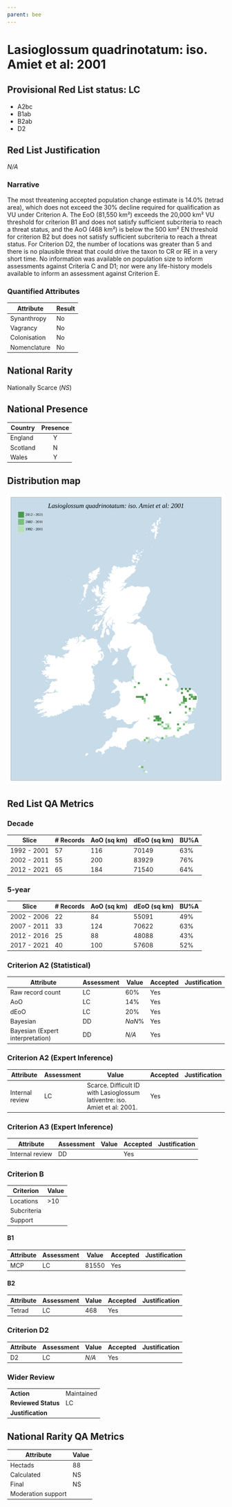 ```yaml
---
parent: bee
---
```


# Lasioglossum quadrinotatum: iso. Amiet et al: 2001

## Provisional Red List status: LC
- A2bc
- B1ab
- B2ab
- D2

## Red List Justification
*N/A*

### Narrative


The most threatening accepted population change estimate is 14.0% (tetrad area), which does not exceed the 30% decline required for qualification as VU under Criterion A. The EoO (81,550 km²) exceeds the 20,000 km² VU threshold for criterion B1 and does not satisfy sufficient subcriteria to reach a threat status, and the AoO (468 km²) is below the 500 km² EN threshold for criterion B2 but does not satisfy sufficient subcriteria to reach a threat status. For Criterion D2, the number of locations was greater than 5 and there is no plausible threat that could drive the taxon to CR or RE in a very short time. No information was available on population size to inform assessments against Criteria C and D1; nor were any life-history models available to inform an assessment against Criterion E.

### Quantified Attributes
|Attribute|Result|
|---|---|
|Synanthropy|No|
|Vagrancy|No|
|Colonisation|No|
|Nomenclature|No|


## National Rarity
Nationally Scarce (*NS*)

## National Presence
|Country|Presence
|---|:-:|
|England|Y|
|Scotland|N|
|Wales|Y|


## Distribution map
![](../map/119.svg)

## Red List QA Metrics
### Decade
| Slice | # Records | AoO (sq km) | dEoO (sq km) |BU%A |
|---|---|---|---|---|
|1992 - 2001|57|116|70149|63%|
|2002 - 2011|55|200|83929|76%|
|2012 - 2021|65|184|71540|64%|

### 5-year
| Slice | # Records | AoO (sq km) | dEoO (sq km) |BU%A |
|---|---|---|---|---|
|2002 - 2006|22|84|55091|49%|
|2007 - 2011|33|124|70622|63%|
|2012 - 2016|25|88|48088|43%|
|2017 - 2021|40|100|57608|52%|

### Criterion A2 (Statistical)
|Attribute|Assessment|Value|Accepted|Justification
|---|---|---|---|---|
|Raw record count|LC|60%|Yes||
|AoO|LC|14%|Yes||
|dEoO|LC|20%|Yes||
|Bayesian|DD|*NaN*%|Yes||
|Bayesian (Expert interpretation)|DD|*N/A*|Yes||

### Criterion A2 (Expert Inference)
|Attribute|Assessment|Value|Accepted|Justification
|---|---|---|---|---|
|Internal review|LC|Scarce. Difficult ID with Lasioglossum lativentre: iso. Amiet et al: 2001. |Yes||

### Criterion A3 (Expert Inference)
|Attribute|Assessment|Value|Accepted|Justification
|---|---|---|---|---|
|Internal review|DD||Yes||

### Criterion B
|Criterion| Value|
|---|---|
|Locations|>10|
|Subcriteria||
|Support||

#### B1
|Attribute|Assessment|Value|Accepted|Justification
|---|---|---|---|---|
|MCP|LC|81550|Yes||

#### B2
|Attribute|Assessment|Value|Accepted|Justification
|---|---|---|---|---|
|Tetrad|LC|468|Yes||

### Criterion D2
|Attribute|Assessment|Value|Accepted|Justification
|---|---|---|---|---|
|D2|LC|*N/A*|Yes||

### Wider Review
|  |  |
|---|---|
|**Action**|Maintained|
|**Reviewed Status**|LC|
|**Justification**||

## National Rarity QA Metrics
|Attribute|Value|
|---|---|
|Hectads|88|
|Calculated|NS|
|Final|NS|
|Moderation support||
